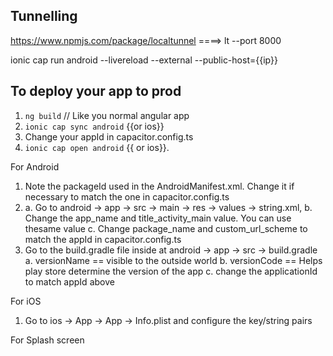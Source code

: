 ## Tunnelling
https://www.npmjs.com/package/localtunnel ====> lt --port 8000

ionic cap run android --livereload --external --public-host={{ip}}
## To deploy your app to prod
1. `ng build` // Like you normal angular app
2. `ionic cap sync android` {{or ios}}
3. Change your appId in capacitor.config.ts
4. `ionic cap open android` {{ or ios}}.

For Android
1. Note the packageId used in the AndroidManifest.xml. Change it if necessary to match the one in capacitor.config.ts
2. 
   a. Go to android -> app -> src -> main -> res -> values -> string.xml, 
   b. Change the app_name and title_activity_main value. You can use thesame value
   c. Change package_name and custom_url_scheme to match the appId in capacitor.config.ts
3. Go to the build.gradle file inside at android -> app -> src -> build.gradle
   a. versionName == visible to the outside world
   b. versionCode == Helps play store determine the version of the app
   c. change the applicationId to match appId above

For iOS
1. Go to ios -> App -> App -> Info.plist and configure the key/string pairs

For Splash screen